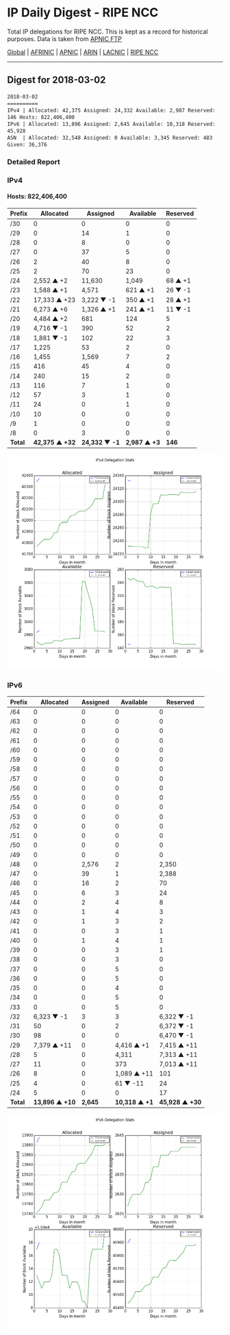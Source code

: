 # IP Daily Digest - RIPE NCC

Total IP delegations for RIPE NCC. This is kept as a record for historical purposes. Data is taken from [APNIC FTP](https://ftp.apnic.net/)

[Global](https://github.com/csmets/IP-Daily-Digest) | [AFRINIC](https://github.com/csmets/IP-Daily-Digest/tree/master/archives/AFRINIC) | [APNIC](https://github.com/csmets/IP-Daily-Digest/tree/master/archives/APNIC) | [ARIN](https://github.com/csmets/IP-Daily-Digest/tree/master/archives/ARIN) | [LACNIC](https://github.com/csmets/IP-Daily-Digest/tree/master/archives/LACNIC) | [RIPE NCC](https://github.com/csmets/IP-Daily-Digest/tree/master/archives/RIPE_NCC)

---

## Digest for 2018-03-02
```
2018-03-02
==========
IPv4 | Allocated: 42,375 Assigned: 24,332 Available: 2,987 Reserved: 146 Hosts: 822,406,400
IPv6 | Allocated: 13,896 Assigned: 2,645 Available: 10,318 Reserved: 45,928
ASN  | Allocated: 32,548 Assigned: 0 Available: 3,345 Reserved: 483 Given: 36,376
```

### Detailed Report

### IPv4

#### Hosts: **822,406,400**

| Prefix | Allocated | Assigned | Available | Reserved |
| ----- | ----- | ----- | ----- | ----- |
| /30 | 0 | 0 | 0 | 0 |
| /29 | 0 | 14 | 1 | 0 |
| /28 | 0 | 8 | 0 | 0 |
| /27 | 0 | 37 | 5 | 0 |
| /26 | 2 | 40 | 8 | 0 |
| /25 | 2 | 70 | 23 | 0 |
| /24 | 2,552 ▲ +2 | 11,630 | 1,049 | 68 ▲ +1 |
| /23 | 1,588 ▲ +1 | 4,571 | 621 ▲ +1 | 26 ▼ -1 |
| /22 | 17,333 ▲ +23 | 3,222 ▼ -1 | 350 ▲ +1 | 28 ▲ +1 |
| /21 | 6,273 ▲ +6 | 1,326 ▲ +1 | 241 ▲ +1 | 11 ▼ -1 |
| /20 | 4,484 ▲ +2 | 681 | 124 | 5 |
| /19 | 4,716 ▼ -1 | 390 | 52 | 2 |
| /18 | 1,881 ▼ -1 | 102 | 22 | 3 |
| /17 | 1,225 | 53 | 2 | 0 |
| /16 | 1,455 | 1,569 | 7 | 2 |
| /15 | 416 | 45 | 4 | 0 |
| /14 | 240 | 15 | 2 | 0 |
| /13 | 116 | 7 | 1 | 0 |
| /12 | 57 | 3 | 1 | 0 |
| /11 | 24 | 0 | 1 | 0 |
| /10 | 10 | 0 | 0 | 0 |
| /9 | 1 | 0 | 0 | 0 |
| /8 | 0 | 3 | 0 | 0 |
| **Total** | **42,375 ▲ +32** | **24,332 ▼ -1** | **2,987 ▲ +3** | **146** |

![ipv4-stats](ipv4-figure.png)

### IPv6

| Prefix | Allocated | Assigned | Available | Reserved |
| ----- | ----- | ----- | ----- | ----- |
| /64 | 0 | 0 | 0 | 0 |
| /63 | 0 | 0 | 0 | 0 |
| /62 | 0 | 0 | 0 | 0 |
| /61 | 0 | 0 | 0 | 0 |
| /60 | 0 | 0 | 0 | 0 |
| /59 | 0 | 0 | 0 | 0 |
| /58 | 0 | 0 | 0 | 0 |
| /57 | 0 | 0 | 0 | 0 |
| /56 | 0 | 0 | 0 | 0 |
| /55 | 0 | 0 | 0 | 0 |
| /54 | 0 | 0 | 0 | 0 |
| /53 | 0 | 0 | 0 | 0 |
| /52 | 0 | 0 | 0 | 0 |
| /51 | 0 | 0 | 0 | 0 |
| /50 | 0 | 0 | 0 | 0 |
| /49 | 0 | 0 | 0 | 0 |
| /48 | 0 | 2,576 | 2 | 2,350 |
| /47 | 0 | 39 | 1 | 2,388 |
| /46 | 0 | 16 | 2 | 70 |
| /45 | 0 | 6 | 3 | 24 |
| /44 | 0 | 2 | 4 | 8 |
| /43 | 0 | 1 | 4 | 3 |
| /42 | 0 | 1 | 3 | 2 |
| /41 | 0 | 0 | 3 | 1 |
| /40 | 0 | 1 | 4 | 1 |
| /39 | 0 | 0 | 3 | 1 |
| /38 | 0 | 0 | 3 | 0 |
| /37 | 0 | 0 | 5 | 0 |
| /36 | 0 | 0 | 5 | 0 |
| /35 | 0 | 0 | 4 | 0 |
| /34 | 0 | 0 | 5 | 0 |
| /33 | 0 | 0 | 5 | 0 |
| /32 | 6,323 ▼ -1 | 3 | 3 | 6,322 ▼ -1 |
| /31 | 50 | 0 | 2 | 6,372 ▼ -1 |
| /30 | 98 | 0 | 0 | 6,470 ▼ -1 |
| /29 | 7,379 ▲ +11 | 0 | 4,416 ▲ +1 | 7,415 ▲ +11 |
| /28 | 5 | 0 | 4,311 | 7,313 ▲ +11 |
| /27 | 11 | 0 | 373 | 7,013 ▲ +11 |
| /26 | 8 | 0 | 1,089 ▲ +11 | 101 |
| /25 | 4 | 0 | 61 ▼ -11 | 24 |
| /24 | 5 | 0 | 0 | 17 |
| **Total** | **13,896 ▲ +10** | **2,645** | **10,318 ▲ +1** | **45,928 ▲ +30** |

![ipv6-stats](ipv6-figure.png)